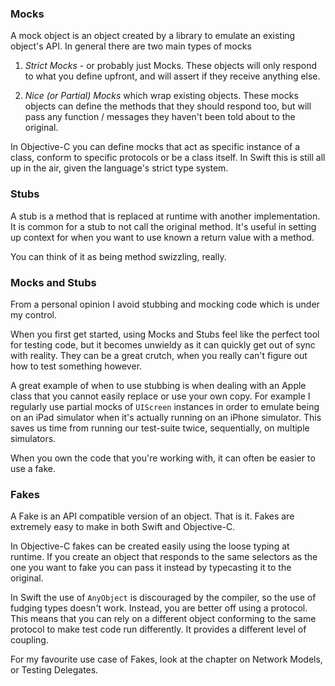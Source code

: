 ### Mocks

A mock object is an object created by a library to emulate an existing object's API. In general there are two main types of mocks

1. _Strict Mocks_ - or probably just Mocks. These objects will only respond to what you define upfront, and will assert if they receive anything else.

1. _Nice (or Partial) Mocks_  which wrap existing objects. These mocks objects can define the methods that they should respond too, but will pass any function / messages they haven't been told about to the original.

In Objective-C you can define mocks that act as specific instance of a class, conform to specific protocols or be a class itself. In Swift this is still all up in the air, given the language's strict type system.

### Stubs

A stub is a method that is replaced at runtime with another implementation. It is common for a stub to not call the original method. It's useful in setting up context for when you want to use known a return value with a method.

You can think of it as being method swizzling, really.

### Mocks and Stubs

From a personal opinion I avoid stubbing and mocking code which is under my control.

When you first get started, using Mocks and Stubs feel like the perfect tool for testing code, but it becomes unwieldy as it can quickly get out of sync with reality. They can be a great crutch, when you really can't figure out how to test something however.

A great example of when to use stubbing is when dealing with an Apple class that you cannot easily replace or use your own copy. For example I regularly use partial mocks of `UIScreen` instances in order to emulate being on an iPad simulator when it's actually running on an iPhone simulator. This saves us time from running our test-suite twice, sequentially, on multiple simulators.

When you own the code that you're working with, it can often be easier to use a fake.

### Fakes

A Fake is an API compatible version of an object. That is it. Fakes are extremely easy to make in both Swift and Objective-C.

In Objective-C fakes can be created easily using the loose typing at runtime. If you create an object that responds to the same selectors as the one you want to fake you can pass it instead by typecasting it to the original.

In Swift the use of `AnyObject` is discouraged by the compiler, so the use of fudging types doesn't work. Instead, you are better off using a protocol. This means that you can rely on a different object conforming to the same protocol to make test code run differently. It provides a different level of coupling.

For my favourite use case of Fakes, look at the chapter on Network Models, or Testing Delegates.
